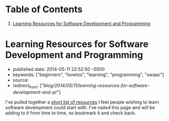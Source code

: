 
# Table of Contents

1.  [Learning Resources for Software Development and Programming](#learning-resources-for-software-development-and-programming)


<a id="learning-resources-for-software-development-and-programming"></a>

# Learning Resources for Software Development and Programming

-   published date: 2014-05-11 22:52:50 -0500
-   keywords: ["beginners", "howtos", "learning", "programming", "swaac"]
-   source:
-   redirect<sub>from</sub>: ["*blog/2014/05/11/learning-resources-for-software-development-and-pr*"]

I've pulled together a [short list of resources](file:///pages/learning/) I feel people wishing to learn software development could start with. I've nailed this page and will be adding to it from time to time, so bookmark it and check back.

